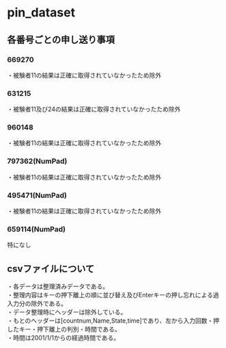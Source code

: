 # pin_dataset
## 各番号ごとの申し送り事項
### 669270
・被験者11の結果は正確に取得されていなかったため除外
### 631215
・被験者11及び24の結果は正確に取得されていなかったため除外
### 960148
・被験者11の結果は正確に取得されていなかったため除外
### 797362(NumPad)
・被験者11の結果は正確に取得されていなかったため除外
### 495471(NumPad)
・被験者11の結果は正確に取得されていなかったため除外
### 659114(NumPad)
特になし
## csvファイルについて
・各データは整理済みデータである。  
・整理内容はキーの押下離上の順に並び替え及びEnterキーの押し忘れによる過入力分の除外である。  
・データ整理時にヘッダーは除外している。  
・もとのヘッダーは[countnum,Name,State,time]であり、左から入力回数・押したキー・押下離上の判別・時間である。  
・時間は2001/1/1からの経過時間である。  
